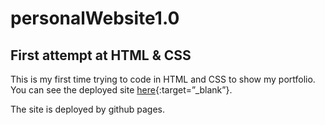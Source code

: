# personalWebsite1.0

## First attempt at HTML & CSS

This is my first time trying to code in HTML and CSS to show my portfolio. You can see the deployed site [here](https://tr1pl3x.github.io/personalWebsite1.0/){:target=”_blank”}.

The site is deployed by github pages.


